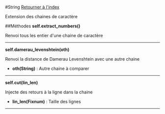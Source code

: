 #String
[Retourner à l'index](README.md)

Extension des chaines de caractère

##Méthodes
**self.extract_numbers()**

Renvoi tous les entier d'une chaine de caractère  
  
- - -

**self.damerau_levenshtein(oth)**

Renvoi la distance de Damerau Levenshtein avec 
                            une autre chaine  
*    **oth(String)** : Autre chaine à comparer
  
- - -

**self.cut(lin_len)**

Injecte des retours à la ligne dans la chaine  
*    **lin_len(Fixnum)** : Taille des lignes
  
- - -

